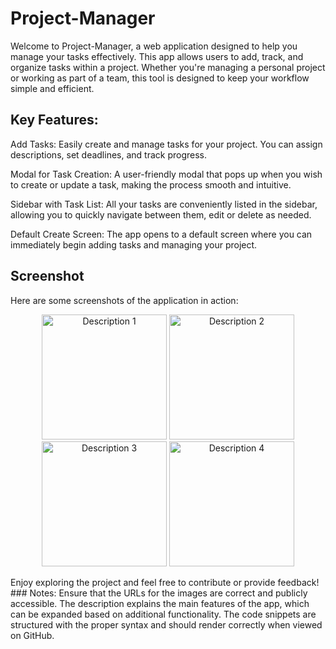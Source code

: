 # Project-Manager
Welcome to Project-Manager, a web application designed to help you manage your tasks effectively. This app allows users to add, track, and organize tasks within a project. Whether you're managing a personal project or working as part of a team, this tool is designed to keep your workflow simple and efficient.

## Key Features:
Add Tasks: Easily create and manage tasks for your project. You can assign descriptions, set deadlines, and track progress.

Modal for Task Creation: A user-friendly modal that pops up when you wish to create or update a task, making the process smooth and intuitive.

Sidebar with Task List: All your tasks are conveniently listed in the sidebar, allowing you to quickly navigate between them, edit or delete as needed.

Default Create Screen: The app opens to a default screen where you can immediately begin adding tasks and managing your project.

## Screenshot
Here are some screenshots of the application in action:
<p align="center">
  <img src="https://github.com/user-attachments/assets/d09997c5-80be-42c3-93bd-dac598351920" alt="Description 1" width="200"/>
  <img src="https://github.com/user-attachments/assets/0deaece8-9518-457c-b3ef-bd1b75706a1a" alt="Description 2" width="200"/>
  <img src="https://github.com/user-attachments/assets/5f90104b-d41e-4002-ac9c-c3cdb6294db0" alt="Description 3" width="200"/>
  <img src="https://github.com/user-attachments/assets/e2c410fc-e75a-4403-b705-4bbfdf8b627e" alt="Description 4" width="200"/>
</p>
Enjoy exploring the project and feel free to contribute or provide feedback!
### Notes:
Ensure that the URLs for the images are correct and publicly accessible.
The description explains the main features of the app, which can be expanded based on additional functionality.
The code snippets are structured with the proper syntax and should render correctly when viewed on GitHub.
